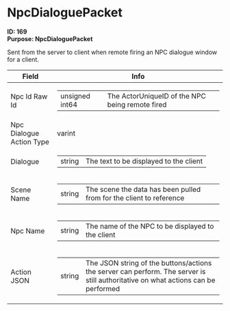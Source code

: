 # NpcDialoguePacket

**ID: 169**  
**Purpose: NpcDialoguePacket**  

Sent from the server to client when remote firing an NPC dialogue window for a client.

<table><thead><tr><th>Field</th><th>Info</th></tr></thead><tbody>
<tr><td>Npc Id Raw Id</td><td><table><tbody><tr><td>unsigned int64</td><td>The ActorUniqueID of the NPC being remote fired</td></tr></tbody></table></td></tr>
<tr><td>Npc Dialogue Action Type</td><td>varint</td></tr>
<tr><td>Dialogue</td><td><table><tbody><tr><td>string</td><td>The text to be displayed to the client</td></tr></tbody></table></td></tr>
<tr><td>Scene Name</td><td><table><tbody><tr><td>string</td><td>The scene the data has been pulled from for the client to reference</td></tr></tbody></table></td></tr>
<tr><td>Npc Name</td><td><table><tbody><tr><td>string</td><td>The name of the NPC to be displayed to the client</td></tr></tbody></table></td></tr>
<tr><td>Action JSON</td><td><table><tbody><tr><td>string</td><td>The JSON string of the buttons/actions the server can perform. The server is still authoritative on what actions can be performed</td></tr></tbody></table></td></tr>
</tbody></table>